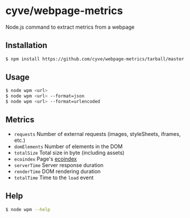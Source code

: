 # cyve/webpage-metrics

Node.js command to extract metrics from a webpage

## Installation
```bash
$ npm install https://github.com/cyve/webpage-metrics/tarball/master
```

## Usage
```bash
$ node wpm <url>
$ node wpm <url> --format=json
$ node wpm <url> --format=urlencoded
```

## Metrics

- `requests` Number of external requests (images, styleSheets, iframes, etc.)
- `domElements` Number of elements in the DOM
- `totalSize` Total size in byte (including assets)
- `ecoindex` Page's [ecoindex](http://www.ecoindex.fr)
- `serverTime` Server response duration
- `renderTime` DOM rendering duration
- `totalTime` Time to the `load` event

## Help
```bash
$ node wpm --help
```
